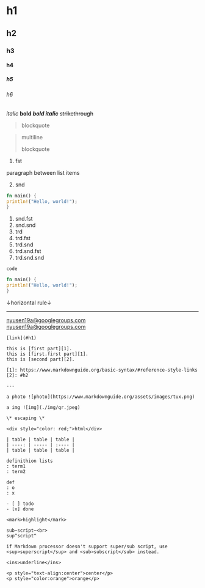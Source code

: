 # h1

## h2

### h3

#### h4

##### h5

###### h6

*italic* **bold** ***bold italic*** ~~strikethrough~~

> blockquote

> multiline
>
> blockquote

1. fst

paragraph between list items

2. snd

```rs
fn main() {
println!("Hello, world!");
}
```

1. snd.fst
2. snd.snd
3. trd
4. trd.fst
5. trd.snd
6. trd.snd.fst
7. trd.snd.snd

`code`

```rs
fn main() {
println!("Hello, world!");
}
```

↓horizontal rule↓

---

nyusen19a@googlegroups.com</br>
<nyusen19a@googlegroups.com>

	[link](#h1)

	this is [first part][1].
	this is [first.first part][1].
	this is [second part][2].

	[1]: https://www.markdownguide.org/basic-syntax/#reference-style-links
	[2]: #h2

	---

	a photo ![photo](https://www.markdownguide.org/assets/images/tux.png)

	a img ![img](./img/qr.jpeg)

	\* escaping \*

	<div style="color: red;">html</div>

	| table | table | table |
	| ----: | ----- | :---- |
	| table | table | table |

	definithion lists
	: term1
	: term2

	def
	: o
	: x

	- [ ] todo
	- [x] done

	<mark>highlight</mark>

	sub~script~<br>
	sup^script^

	if Markdown processor doesn't support super/sub script, use <sup>superscript</sup> and <sub>subscript</sub> instead.

	<ins>underline</ins>

	<p style="text-align:center">center</p>
	<p style="color:orange">orange</p>

